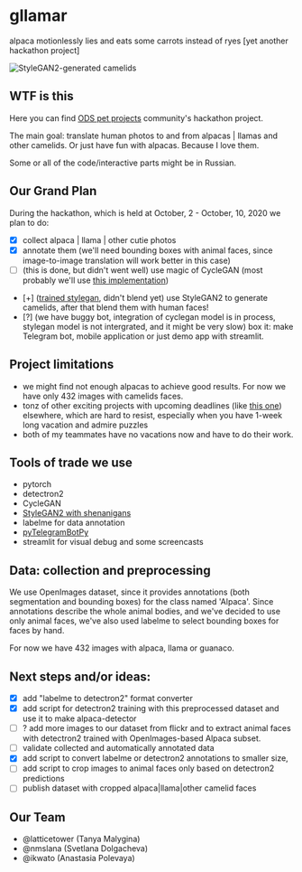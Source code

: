 # gllamar
alpaca motionlessly lies and eats some carrots instead of ryes [yet another hackathon project]

![StyleGAN2-generated camelids](https://github.com/Lyrical-Tokarev/gllamar/blob/main/assets/alpacas7_128_4x1.gif)

## WTF is this

Here you can find [ODS pet projects](https://ods.ai/projects/pet-projects) community's hackathon project.

The main goal: translate human photos to and from alpacas | llamas and other camelids. Or just have fun with alpacas. Because I love them.

Some or all of the code/interactive parts might be in Russian.

## Our Grand Plan

During the hackathon, which is held at October, 2 - October, 10, 2020 we plan to do:
- [x] collect alpaca | llama | other cutie photos
- [x] annotate them (we'll need bounding boxes with animal faces, since image-to-image translation will work better in this case)
- [ ] (this is done, but didn't went well) use magic of CycleGAN (most probably we'll use [this implementation](https://github.com/junyanz/CycleGAN))
- [+] ([trained stylegan](https://www.dropbox.com/s/f40bkbfsagziqxs/network-snapshot-000060.pkl), didn't blend yet) use StyleGAN2 to generate camelids, after that blend them with human faces!
- [?] (we have buggy bot, integration of cyclegan model is in process, stylegan model is not intergrated, and it might be very slow) box it: make Telegram bot, mobile application or just demo app with streamlit.

## Project limitations

- we might find not enough alpacas to achieve good results. For now we have only 432 images with camelids faces.
- tonz of other exciting projects with upcoming deadlines (like [this one](https://www.kaggle.com/c/stanford-covid-vaccine)) elsewhere, which are hard to resist, especially when you have 1-week long vacation and admire puzzles
- both of my teammates have no vacations now and have to do their work.

## Tools of trade we use

- pytorch
- detectron2
- CycleGAN
- [StyleGAN2 with shenanigans](https://github.com/mit-han-lab/data-efficient-gans/tree/master/DiffAugment-stylegan2)
- labelme for data annotation
- [pyTelegramBotPy](https://github.com/eternnoir/pyTelegramBotAPI)
- streamlit for visual debug and some screencasts

## Data: collection and preprocessing

We use OpenImages dataset, since it provides annotations (both segmentation and bounding boxes) for the class named 'Alpaca'.
Since annotations describe the whole animal bodies, and we've decided to use only animal faces, we've also used labelme to select bounding boxes for faces by hand.

For now we have 432 images with alpaca, llama or guanaco.

## Next steps and/or ideas:

- [x] add "labelme to detectron2" format converter
- [x] add script for detectron2 training with this preprocessed dataset and use it to make alpaca-detector
- [ ] ? add more images to our dataset from flickr and to extract animal faces with detectron2 trained with OpenImages-based Alpaca subset.
- [ ] validate collected and automatically annotated data
- [x] add script to convert labelme or detectron2 annotations to smaller size,
- [ ] add script to crop images to animal faces only based on detectron2 predictions
- [ ] publish dataset with cropped alpaca|llama|other camelid faces

## Our Team

- @latticetower (Tanya Malygina)
- @nmslana (Svetlana Dolgacheva)
- @ikwato (Anastasia Polevaya)
